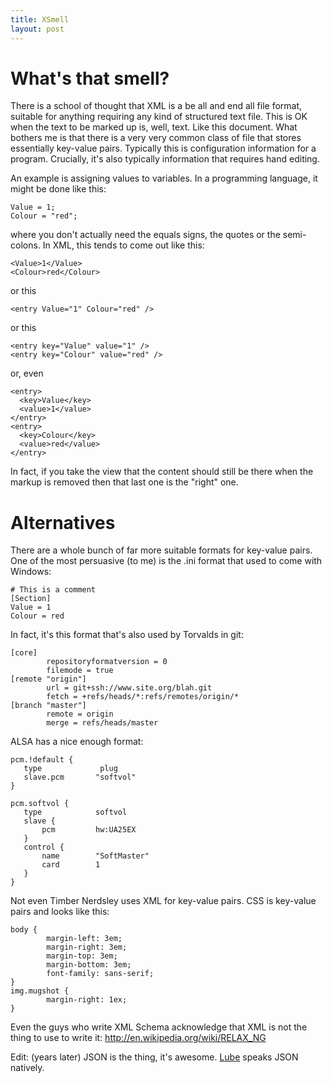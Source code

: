 ```yaml
---
title: XSmell
layout: post
---
```


# What's that smell?

There is a school of thought that XML is a be all and end all file format,
suitable for anything requiring any kind of structured text file.  This is OK
when the text to be marked up is, well, text.  Like this document.  What
bothers me is that there is a very very common class of file that stores
essentially key-value pairs.  Typically this is configuration information for a
program.  Crucially, it's also typically information that requires hand
editing.

An example is assigning values to variables.  In a programming
language, it might be done like this:

```
Value = 1;
Colour = "red";
```

where you don't actually need the equals signs, the quotes or the
semi-colons.  In XML, this tends to come out like this:

```
<Value>1</Value>
<Colour>red</Colour>
```

or this

```
<entry Value="1" Colour="red" />
```

or this

```
<entry key="Value" value="1" />
<entry key="Colour" value="red" />
```

or, even

```
<entry>
  <key>Value</key>
  <value>1</value>
</entry>
<entry>
  <key>Colour</key>
  <value>red</value>
</entry>
```

In fact, if you take the view that the content should still be there
when the markup is removed then that last one is the "right" one.

# Alternatives

There are a whole bunch of far more suitable formats for key-value
pairs.  One of the most persuasive (to me) is the .ini format that
used to come with Windows:

```
# This is a comment
[Section]
Value = 1
Colour = red
```

In fact, it's this format that's also used by Torvalds in git:

```
[core]
        repositoryformatversion = 0
        filemode = true
[remote "origin"]
        url = git+ssh://www.site.org/blah.git
        fetch = +refs/heads/*:refs/remotes/origin/*
[branch "master"]
        remote = origin
        merge = refs/heads/master
```

ALSA has a nice enough format:

```
pcm.!default {
   type             plug
   slave.pcm       "softvol"
}

pcm.softvol {
   type            softvol
   slave {
       pcm         hw:UA25EX
   }
   control {
       name        "SoftMaster"
       card        1
   }
}
```

Not even Timber Nerdsley uses XML for key-value pairs.  CSS is
key-value pairs and looks like this:
```
body {
        margin-left: 3em;
        margin-right: 3em;
        margin-top: 3em;
        margin-bottom: 3em;
        font-family: sans-serif;
}
img.mugshot {
        margin-right: 1ex;
}
```

Even the guys who write XML Schema acknowledge that XML is not the
thing to use to write it:  http://en.wikipedia.org/wiki/RELAX_NG

Edit: (years later) JSON is the thing, it's awesome.
[Lube](https://github.com/pgarner/libube) speaks JSON natively.
